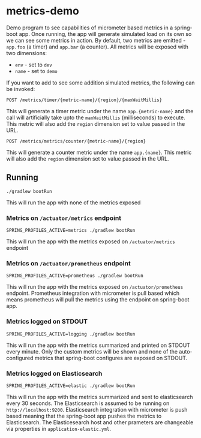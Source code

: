 # metrics-demo

Demo program to see capabilities of micrometer based metrics in a spring-boot app. Once running, the app will generate simulated load on its own so we can see some metrics in action. By default, two metrics are emitted - `app.foo` (a timer) and `app.bar` (a counter). All metrics will be exposed with two dimensions:

- `env` - set to `dev`
- `name` - set to `demo`

If you want to add to see some addition simulated metrics, the following can be invoked:

```
POST /metrics/timer/{metric-name}/{region}/{maxWaitMillis}
```

This will generate a timer metric under the name `app.{metric-name}` and the call will artificially take upto the `maxWaitMillis` (milliseconds) to execute. This metric will also add the `region` dimension set to value passed in the URL.

```
POST /metrics/metrics/counter/{metric-name}/{region}
```

This will generate a counter metric under the name `app.{name}`. This metric will also add the `region` dimension set to value passed in the URL.


## Running

```
./gradlew bootRun
```

This will run the app with none of the metrics exposed

### Metrics on `/actuator/metrics` endpoint

```
SPRING_PROFILES_ACTIVE=metrics ./gradlew bootRun
```

This will run the app with the metrics exposed on `/actuator/metrics` endpoint

### Metrics on `/actuator/prometheus` endpoint

```
SPRING_PROFILES_ACTIVE=prometheus ./gradlew bootRun
```

This will run the app with the metrics exposed on `/actuator/prometheus` endpoint. Prometheus integration with micrometer is pull based which means prometheus will pull the metrics using the endpoint on spring-boot app. 

### Metrics logged on STDOUT

```
SPRING_PROFILES_ACTIVE=logging ./gradlew bootRun
```

This will run the app with the metrics summarized and printed on STDOUT every minute. Only the custom metrics will be shown and none of the auto-configured metrics that spring-boot configures are exposed on STDOUT. 

### Metrics logged on Elasticsearch

```
SPRING_PROFILES_ACTIVE=elastic ./gradlew bootRun
```

This will run the app with the metrics summarized and sent to elasticsearch every 30 seconds. The Elasticsearch is assumed to be running on `http://localhost:9200`. Elasticsearch integration with micrometer is push based meaning that the spring-boot app pushes the metrics to Elasticsearch. The Elasticesearch host and other prameters are changeable via properties in `application-elastic.yml`. 
